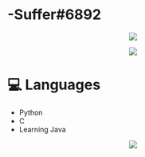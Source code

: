 # -Suffer#6892
<p align="center">
<img src="https://i.imgur.com/1PMkPqx.jpg"/>
</p>

<p align="center">
<a href="https://dsc.bio/357272892771270656">
  <img src="https://lanyard.cnrad.dev/api/357272892771270656?theme=light&bg=10AFD6&animated=true&hideDiscrim=true&borderRadius=30px&idleMessage=Probably%20doing%20something%20else..." />
</p>
                                                                                                                       

</a>

# 💻 Languages

- Python
- C
- Learning Java
                 
<p align="center">
<img src="https://i.imgur.com/MT400ws.jpg"/>
</p>
          
